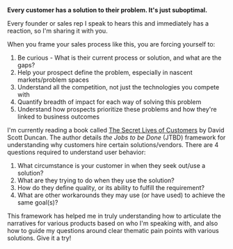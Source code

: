 **Every customer has a solution to their problem. It's just suboptimal.**

Every founder or sales rep I speak to hears this and immediately has a reaction, so I'm sharing it with you. 

When you frame your sales process like this, you are forcing yourself to:
1. Be curious - What is their current process or solution, and what are the gaps?
2. Help your prospect define the problem, especially in nascent markets/problem spaces
3. Understand all the competition, not just the technologies you compete with
4. Quantify breadth of impact for each way of solving this problem
5. Understand how prospects prioritize these problems and how they're linked to business outcomes

I'm currently reading a book called [The Secret Lives of Customers](https://www.amazon.com/Secret-Lives-Customers-Detective-Customer/dp/1541774493) by David Scott Duncan. The author details *the Jobs to be Done* (JTBD) framework for understanding why customers hire certain solutions/vendors. There are 4 questions required to understand user behavior:
1. What circumstance is your customer in when they seek out/use a solution?
2. What are they trying to do when they use the solution?
3. How do they define quality, or its ability to fulfill the requirement?
4. What are other workarounds they may use (or have used) to achieve the same goal(s)?

This framework has helped me in truly understanding how to articulate the narratives for various products based on who I'm speaking with, and also how to guide my questions around clear thematic pain points with various solutions. Give it a try!
